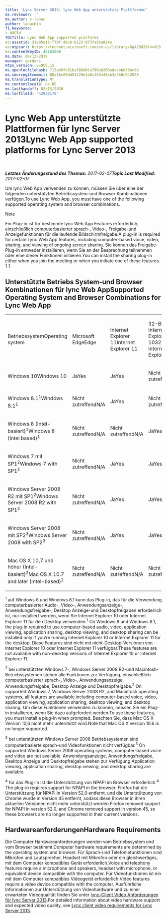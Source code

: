 ```yaml
---
title: 'Lync Server 2013: lync Web App unterstützte Plattformen'
ms.reviewer: ''
ms.author: v-lanac
author: lanachin
f1.keywords:
- NOCSH
TOCTitle: Lync Web App supported platforms
ms:assetid: 31e95e16-f79f-46c6-b123-973fa56a824e
ms:mtpsurl: https://technet.microsoft.com/en-us/library/Gg425820(v=OCS.15)
ms:contentKeyID: 48183808
ms.date: 06/12/2019
manager: serdars
mtps_version: v=OCS.15
ms.openlocfilehash: 713a49fc81ba388d01a790ab260adcebbd364c8b
ms.sourcegitcommit: 88a16c09dd91229e1a8c156445eb3c360c942978
ms.translationtype: MT
ms.contentlocale: de-DE
ms.lasthandoff: 02/15/2020
ms.locfileid: "42030178"
---
```

<div data-xmlns="http://www.w3.org/1999/xhtml">

<div class="topic" data-xmlns="http://www.w3.org/1999/xhtml" data-msxsl="urn:schemas-microsoft-com:xslt" data-cs="http://msdn.microsoft.com/">

<div data-asp="http://msdn2.microsoft.com/asp">

# <a name="lync-web-app-supported-platforms-for-lync-server-2013"></a><span data-ttu-id="24e10-102">Lync Web App unterstützte Plattformen für lync Server 2013</span><span class="sxs-lookup"><span data-stu-id="24e10-102">Lync Web App supported platforms for Lync Server 2013</span></span>

</div>

<div id="mainSection">

<div id="mainBody">

<span> </span>

<span data-ttu-id="24e10-103">_**Letztes Änderungsstand des Themas:** 2017-02-07_</span><span class="sxs-lookup"><span data-stu-id="24e10-103">_**Topic Last Modified:** 2017-02-07_</span></span>

<span data-ttu-id="24e10-104">Um lync Web App verwenden zu können, müssen Sie über eine der folgenden unterstützten Betriebssystem-und Browser Kombinationen verfügen.</span><span class="sxs-lookup"><span data-stu-id="24e10-104">To use Lync Web App, you must have one of the following supported operating system and browser combinations.</span></span>

<div>


> [!NOTE]  
> <span data-ttu-id="24e10-105">Ein Plug-in ist für bestimmte lync Web App Features erforderlich, einschließlich computerbasierter sprach-, Video-, Freigabe-und Anzeigefunktionen für die laufende Bildschirmfreigabe.</span><span class="sxs-lookup"><span data-stu-id="24e10-105">A plug-in is required for certain Lync Web App features, including computer-based voice, video, sharing, and viewing of ongoing screen sharing.</span></span> <span data-ttu-id="24e10-106">Sie können das Freigabe-Plug-in entweder installieren, wenn Sie an der Besprechung teilnehmen oder eine dieser Funktionen initiieren.</span><span class="sxs-lookup"><span data-stu-id="24e10-106">You can install the sharing plug-in either when you join the meeting or when you initiate one of these features.</span></span> <span data-ttu-id="24e10-107">1 </span><span class="sxs-lookup"><span data-stu-id="24e10-107">1</span></span><BR>



</div>

<div>

## <a name="supported-operating-system-and-browser-combinations-for-lync-web-app"></a><span data-ttu-id="24e10-108">Unterstützte Betriebs System-und Browser Kombinationen für lync Web App</span><span class="sxs-lookup"><span data-stu-id="24e10-108">Supported Operating System and Browser Combinations for Lync Web App</span></span>


<table style="width:100%;">
<colgroup>
<col style="width: 9%" />
<col style="width: 9%" />
<col style="width: 9%" />
<col style="width: 9%" />
<col style="width: 9%" />
<col style="width: 9%" />
<col style="width: 9%" />
<col style="width: 9%" />
<col style="width: 9%" />
<col style="width: 9%" />
<col style="width: 9%" />
</colgroup>
<tbody>
<tr class="odd">
<td><p><span data-ttu-id="24e10-109">Betriebssystem</span><span class="sxs-lookup"><span data-stu-id="24e10-109">Operating system</span></span></p></td>
<td><p><span data-ttu-id="24e10-110">Microsoft Edge</span><span class="sxs-lookup"><span data-stu-id="24e10-110">Edge</span></span></p></td>
<td><p><span data-ttu-id="24e10-111">Internet Explorer 11</span><span class="sxs-lookup"><span data-stu-id="24e10-111">Internet Explorer 11</span></span></p></td>
<td><p><span data-ttu-id="24e10-112">32-Bit-Internet Explorer 10</span><span class="sxs-lookup"><span data-stu-id="24e10-112">32-bit Internet Explorer 10</span></span></p></td>
<td><p><span data-ttu-id="24e10-113">64-Bit-Internet Explorer 10</span><span class="sxs-lookup"><span data-stu-id="24e10-113">64-bit Internet Explorer 10</span></span></p></td>
<td><p><span data-ttu-id="24e10-114">32-Bit-Internet Explorer 9</span><span class="sxs-lookup"><span data-stu-id="24e10-114">32-bit Internet Explorer 9</span></span></p></td>
<td><p><span data-ttu-id="24e10-115">64-Bit-Internet Explorer 9</span><span class="sxs-lookup"><span data-stu-id="24e10-115">64-bit Internet Explorer 9</span></span></p></td>
<td><p><span data-ttu-id="24e10-116">Firefox 32-Bit<sup>4</sup></span><span class="sxs-lookup"><span data-stu-id="24e10-116">Firefox 32-bit<sup>4</sup></span></span></p></td>
<td><p><span data-ttu-id="24e10-117">Firefox 64-Bit<sup>4</sup></span><span class="sxs-lookup"><span data-stu-id="24e10-117">Firefox 64-bit<sup>4</sup></span></span></p></td>
<td><p><span data-ttu-id="24e10-118">Safari</span><span class="sxs-lookup"><span data-stu-id="24e10-118">Safari</span></span></p></td>
<td><p><span data-ttu-id="24e10-119">Chrome<sup>4</sup></span><span class="sxs-lookup"><span data-stu-id="24e10-119">Chrome<sup>4</sup></span></span></p></td>
</tr>
<tr class="even">
<td><p><span data-ttu-id="24e10-120">Windows 10</span><span class="sxs-lookup"><span data-stu-id="24e10-120">Windows 10</span></span></p></td>
<td><p><span data-ttu-id="24e10-121">Ja</span><span class="sxs-lookup"><span data-stu-id="24e10-121">Yes</span></span></p></td>
<td><p><span data-ttu-id="24e10-122">Ja</span><span class="sxs-lookup"><span data-stu-id="24e10-122">Yes</span></span></p></td>
<td><p><span data-ttu-id="24e10-123">Nicht zutreffend</span><span class="sxs-lookup"><span data-stu-id="24e10-123">N/A</span></span></p></td>
<td><p><span data-ttu-id="24e10-124">Nicht zutreffend</span><span class="sxs-lookup"><span data-stu-id="24e10-124">N/A</span></span></p></td>
<td><p><span data-ttu-id="24e10-125">Nicht zutreffend</span><span class="sxs-lookup"><span data-stu-id="24e10-125">N/A</span></span></p></td>
<td><p><span data-ttu-id="24e10-126">Nicht zutreffend</span><span class="sxs-lookup"><span data-stu-id="24e10-126">N/A</span></span></p></td>
<td><p><span data-ttu-id="24e10-127">Nein</span><span class="sxs-lookup"><span data-stu-id="24e10-127">No</span></span></p></td>
<td><p><span data-ttu-id="24e10-128">Nein</span><span class="sxs-lookup"><span data-stu-id="24e10-128">No</span></span></p></td>
<td><p><span data-ttu-id="24e10-129">Nicht zutreffend</span><span class="sxs-lookup"><span data-stu-id="24e10-129">N/A</span></span></p></td>
<td><p><span data-ttu-id="24e10-130">Nein</span><span class="sxs-lookup"><span data-stu-id="24e10-130">No</span></span></p></td>
</tr>
<tr class="odd">
<td><p><span data-ttu-id="24e10-131">Windows 8.1<sup>1</sup></span><span class="sxs-lookup"><span data-stu-id="24e10-131">Windows 8.1<sup>1</sup></span></span></p></td>
<td><p><span data-ttu-id="24e10-132">Nicht zutreffend</span><span class="sxs-lookup"><span data-stu-id="24e10-132">N/A</span></span></p></td>
<td><p><span data-ttu-id="24e10-133">Ja</span><span class="sxs-lookup"><span data-stu-id="24e10-133">Yes</span></span></p></td>
<td><p><span data-ttu-id="24e10-134">Nicht zutreffend</span><span class="sxs-lookup"><span data-stu-id="24e10-134">N/A</span></span></p></td>
<td><p><span data-ttu-id="24e10-135">Nicht zutreffend</span><span class="sxs-lookup"><span data-stu-id="24e10-135">N/A</span></span></p></td>
<td><p><span data-ttu-id="24e10-136">Nicht zutreffend</span><span class="sxs-lookup"><span data-stu-id="24e10-136">N/A</span></span></p></td>
<td><p><span data-ttu-id="24e10-137">Nicht zutreffend</span><span class="sxs-lookup"><span data-stu-id="24e10-137">N/A</span></span></p></td>
<td><p><span data-ttu-id="24e10-138">Nein</span><span class="sxs-lookup"><span data-stu-id="24e10-138">No</span></span></p></td>
<td><p><span data-ttu-id="24e10-139">Nein</span><span class="sxs-lookup"><span data-stu-id="24e10-139">No</span></span></p></td>
<td><p><span data-ttu-id="24e10-140">Nicht zutreffend</span><span class="sxs-lookup"><span data-stu-id="24e10-140">N/A</span></span></p></td>
<td><p><span data-ttu-id="24e10-141">Nein</span><span class="sxs-lookup"><span data-stu-id="24e10-141">No</span></span></p></td>
</tr>
<tr class="even">
<td><p><span data-ttu-id="24e10-142">Windows 8 (Intel-basiert)<sup>1</sup></span><span class="sxs-lookup"><span data-stu-id="24e10-142">Windows 8 (Intel based)<sup>1</sup></span></span></p></td>
<td><p><span data-ttu-id="24e10-143">Nicht zutreffend</span><span class="sxs-lookup"><span data-stu-id="24e10-143">N/A</span></span></p></td>
<td><p><span data-ttu-id="24e10-144">Nicht zutreffend</span><span class="sxs-lookup"><span data-stu-id="24e10-144">N/A</span></span></p></td>
<td><p><span data-ttu-id="24e10-145">Ja</span><span class="sxs-lookup"><span data-stu-id="24e10-145">Yes</span></span></p></td>
<td><p><span data-ttu-id="24e10-146">Ja</span><span class="sxs-lookup"><span data-stu-id="24e10-146">Yes</span></span></p></td>
<td><p><span data-ttu-id="24e10-147">Nicht zutreffend</span><span class="sxs-lookup"><span data-stu-id="24e10-147">N/A</span></span></p></td>
<td><p><span data-ttu-id="24e10-148">Nicht zutreffend</span><span class="sxs-lookup"><span data-stu-id="24e10-148">N/A</span></span></p></td>
<td><p><span data-ttu-id="24e10-149">Nein</span><span class="sxs-lookup"><span data-stu-id="24e10-149">No</span></span></p></td>
<td><p><span data-ttu-id="24e10-150">Nein</span><span class="sxs-lookup"><span data-stu-id="24e10-150">No</span></span></p></td>
<td><p><span data-ttu-id="24e10-151">Nicht zutreffend</span><span class="sxs-lookup"><span data-stu-id="24e10-151">N/A</span></span></p></td>
<td><p><span data-ttu-id="24e10-152">Nein</span><span class="sxs-lookup"><span data-stu-id="24e10-152">No</span></span></p></td>
</tr>
<tr class="odd">
<td><p><span data-ttu-id="24e10-153">Windows 7 mit SP1<sup>2</sup></span><span class="sxs-lookup"><span data-stu-id="24e10-153">Windows 7 with SP1<sup>2</sup></span></span></p></td>
<td><p><span data-ttu-id="24e10-154">Nicht zutreffend</span><span class="sxs-lookup"><span data-stu-id="24e10-154">N/A</span></span></p></td>
<td><p><span data-ttu-id="24e10-155">Ja</span><span class="sxs-lookup"><span data-stu-id="24e10-155">Yes</span></span></p></td>
<td><p><span data-ttu-id="24e10-156">Ja</span><span class="sxs-lookup"><span data-stu-id="24e10-156">Yes</span></span></p></td>
<td><p><span data-ttu-id="24e10-157">Ja</span><span class="sxs-lookup"><span data-stu-id="24e10-157">Yes</span></span></p></td>
<td><p><span data-ttu-id="24e10-158">Ja</span><span class="sxs-lookup"><span data-stu-id="24e10-158">Yes</span></span></p></td>
<td><p><span data-ttu-id="24e10-159">Ja</span><span class="sxs-lookup"><span data-stu-id="24e10-159">Yes</span></span></p></td>
<td><p><span data-ttu-id="24e10-160">Nein</span><span class="sxs-lookup"><span data-stu-id="24e10-160">No</span></span></p></td>
<td><p><span data-ttu-id="24e10-161">Nein</span><span class="sxs-lookup"><span data-stu-id="24e10-161">No</span></span></p></td>
<td><p><span data-ttu-id="24e10-162">Nicht zutreffend</span><span class="sxs-lookup"><span data-stu-id="24e10-162">N/A</span></span></p></td>
<td><p><span data-ttu-id="24e10-163">Nein</span><span class="sxs-lookup"><span data-stu-id="24e10-163">No</span></span></p></td>
</tr>
<tr class="even">
<td><p><span data-ttu-id="24e10-164">Windows Server 2008 R2 mit SP1<sup>2</sup></span><span class="sxs-lookup"><span data-stu-id="24e10-164">Windows Server 2008 R2 with SP1<sup>2</sup></span></span></p></td>
<td><p><span data-ttu-id="24e10-165">Nicht zutreffend</span><span class="sxs-lookup"><span data-stu-id="24e10-165">N/A</span></span></p></td>
<td><p><span data-ttu-id="24e10-166">Ja</span><span class="sxs-lookup"><span data-stu-id="24e10-166">Yes</span></span></p></td>
<td><p><span data-ttu-id="24e10-167">Ja</span><span class="sxs-lookup"><span data-stu-id="24e10-167">Yes</span></span></p></td>
<td><p><span data-ttu-id="24e10-168">Ja</span><span class="sxs-lookup"><span data-stu-id="24e10-168">Yes</span></span></p></td>
<td><p><span data-ttu-id="24e10-169">Ja</span><span class="sxs-lookup"><span data-stu-id="24e10-169">Yes</span></span></p></td>
<td><p><span data-ttu-id="24e10-170">Ja</span><span class="sxs-lookup"><span data-stu-id="24e10-170">Yes</span></span></p></td>
<td><p><span data-ttu-id="24e10-171">Nein</span><span class="sxs-lookup"><span data-stu-id="24e10-171">No</span></span></p></td>
<td><p><span data-ttu-id="24e10-172">Nein</span><span class="sxs-lookup"><span data-stu-id="24e10-172">No</span></span></p></td>
<td><p><span data-ttu-id="24e10-173">Nicht zutreffend</span><span class="sxs-lookup"><span data-stu-id="24e10-173">N/A</span></span></p></td>
<td><p><span data-ttu-id="24e10-174">Nein</span><span class="sxs-lookup"><span data-stu-id="24e10-174">No</span></span></p></td>
</tr>
<tr class="odd">
<td><p><span data-ttu-id="24e10-175">Windows Server 2008 mit SP2<sup>3</sup></span><span class="sxs-lookup"><span data-stu-id="24e10-175">Windows Server 2008 with SP2<sup>3</sup></span></span></p></td>
<td><p><span data-ttu-id="24e10-176">Nicht zutreffend</span><span class="sxs-lookup"><span data-stu-id="24e10-176">N/A</span></span></p></td>
<td><p><span data-ttu-id="24e10-177">Ja</span><span class="sxs-lookup"><span data-stu-id="24e10-177">Yes</span></span></p></td>
<td><p><span data-ttu-id="24e10-178">Ja</span><span class="sxs-lookup"><span data-stu-id="24e10-178">Yes</span></span></p></td>
<td><p><span data-ttu-id="24e10-179">Nein</span><span class="sxs-lookup"><span data-stu-id="24e10-179">No</span></span></p></td>
<td><p><span data-ttu-id="24e10-180">Ja</span><span class="sxs-lookup"><span data-stu-id="24e10-180">Yes</span></span></p></td>
<td><p><span data-ttu-id="24e10-181">Nein</span><span class="sxs-lookup"><span data-stu-id="24e10-181">No</span></span></p></td>
<td><p><span data-ttu-id="24e10-182">Nein</span><span class="sxs-lookup"><span data-stu-id="24e10-182">No</span></span></p></td>
<td><p><span data-ttu-id="24e10-183">Nein</span><span class="sxs-lookup"><span data-stu-id="24e10-183">No</span></span></p></td>
<td><p><span data-ttu-id="24e10-184">Nicht zutreffend</span><span class="sxs-lookup"><span data-stu-id="24e10-184">N/A</span></span></p></td>
<td><p><span data-ttu-id="24e10-185">Nein</span><span class="sxs-lookup"><span data-stu-id="24e10-185">No</span></span></p></td>
</tr>
<tr class="even">
<td><p><span data-ttu-id="24e10-186">Mac OS X 10,7 und höher (Intel-basiert)<sup>2</sup></span><span class="sxs-lookup"><span data-stu-id="24e10-186">Mac OS X 10.7 and later (Intel-based)<sup>2</sup></span></span></p></td>
<td><p><span data-ttu-id="24e10-187">Nicht zutreffend</span><span class="sxs-lookup"><span data-stu-id="24e10-187">N/A</span></span></p></td>
<td><p><span data-ttu-id="24e10-188">Nicht zutreffend</span><span class="sxs-lookup"><span data-stu-id="24e10-188">N/A</span></span></p></td>
<td><p><span data-ttu-id="24e10-189">Nicht zutreffend</span><span class="sxs-lookup"><span data-stu-id="24e10-189">N/A</span></span></p></td>
<td><p><span data-ttu-id="24e10-190">Nicht zutreffend</span><span class="sxs-lookup"><span data-stu-id="24e10-190">N/A</span></span></p></td>
<td><p><span data-ttu-id="24e10-191">Nicht zutreffend</span><span class="sxs-lookup"><span data-stu-id="24e10-191">N/A</span></span></p></td>
<td><p><span data-ttu-id="24e10-192">Nicht zutreffend</span><span class="sxs-lookup"><span data-stu-id="24e10-192">N/A</span></span></p></td>
<td><p><span data-ttu-id="24e10-193">Nein</span><span class="sxs-lookup"><span data-stu-id="24e10-193">No</span></span></p></td>
<td><p><span data-ttu-id="24e10-194">Nein</span><span class="sxs-lookup"><span data-stu-id="24e10-194">No</span></span></p></td>
<td><p><span data-ttu-id="24e10-195">Ja</span><span class="sxs-lookup"><span data-stu-id="24e10-195">Yes</span></span></p></td>
<td><p><span data-ttu-id="24e10-196">Nein</span><span class="sxs-lookup"><span data-stu-id="24e10-196">No</span></span></p></td>
</tr>
</tbody>
</table>


<span data-ttu-id="24e10-197"><sup>1</sup> auf Windows 8 und Windows 8.1 kann das Plug-in, das für die Verwendung computerbasierter Audio-, Video-, Anwendungsanzeige-, Anwendungsfreigabe-, Desktop Anzeige-und Desktopfreigaben erforderlich ist, nur installiert werden, wenn Sie Internet Explorer 10 oder Internet Explorer 11 für den Desktop verwenden.</span><span class="sxs-lookup"><span data-stu-id="24e10-197"><sup>1</sup> On Windows 8 and Windows 8.1, the plug-in required to use computer-based audio, video, application viewing, application sharing, desktop viewing, and desktop sharing can be installed only if you’re running Internet Explorer 10 or Internet Explorer 11 for the desktop.</span></span> <span data-ttu-id="24e10-198">Diese Features sind nicht mit nicht-Desktop-Versionen von Internet Explorer 10 oder Internet Explorer 11 verfügbar.</span><span class="sxs-lookup"><span data-stu-id="24e10-198">These features are not available with non-desktop versions of Internet Explorer 10 or Internet Explorer 11.</span></span>

<span data-ttu-id="24e10-199"><sup>2</sup> bei unterstützten Windows 7-, Windows Server 2008 R2-und Macintosh-Betriebssystemen stehen alle Funktionen zur Verfügung, einschließlich computerbasierter sprach-, Video-, Anwendungsanzeige, Anwendungsfreigabe, Desktop Anzeige und Desktopfreigabe.</span><span class="sxs-lookup"><span data-stu-id="24e10-199"><sup>2</sup> On supported Windows 7, Windows Server 2008 R2, and Macintosh operating systems, all features are available including computer-based voice, video, application viewing, application sharing, desktop viewing, and desktop sharing.</span></span> <span data-ttu-id="24e10-200">Um diese Funktionen verwenden zu können, müssen Sie ein Plug-in installieren, wenn Sie dazu aufgefordert werden.</span><span class="sxs-lookup"><span data-stu-id="24e10-200">To use these features, you must install a plug-in when prompted.</span></span> <span data-ttu-id="24e10-201">Beachten Sie, dass Mac OS X Version 10,6 nicht mehr unterstützt wird.</span><span class="sxs-lookup"><span data-stu-id="24e10-201">Note that Mac OS X version 10.6 is no longer supported.</span></span>

<span data-ttu-id="24e10-202"><sup>3</sup> bei unterstützten Windows Server 2008 Betriebssystemen sind computerbasierte sprach-und Videofunktionen nicht verfügbar.</span><span class="sxs-lookup"><span data-stu-id="24e10-202"><sup>3</sup> On supported Windows Server 2008 operating systems, computer-based voice and video are not available.</span></span> <span data-ttu-id="24e10-203">Anwendungsanzeige, Anwendungsfreigabe, Desktop Anzeige und Desktopfreigabe stehen zur Verfügung.</span><span class="sxs-lookup"><span data-stu-id="24e10-203">Application viewing, application sharing, desktop viewing, and desktop sharing are available.</span></span>

<span data-ttu-id="24e10-204"><sup>4</sup> für das Plug-in ist die Unterstützung von NPAPI im Browser erforderlich.</span><span class="sxs-lookup"><span data-stu-id="24e10-204"><sup>4</sup>  The plug-in requires support for NPAPI in the browser.</span></span> <span data-ttu-id="24e10-205">Firefox hat die Unterstützung für NPAPI in Version 52,0 entfernt, und die Unterstützung von Chrome wurde in Version 45 entfernt, sodass diese Browser in ihren aktuellen Versionen nicht mehr unterstützt werden.</span><span class="sxs-lookup"><span data-stu-id="24e10-205">Firefox removed support for NPAPI in version 52.0, and Chrome removed support in version 45, so these browsers are no longer supported in their current versions.</span></span>

</div>

<div>

## <a name="hardware-requirements"></a><span data-ttu-id="24e10-206">Hardwareanforderungen</span><span class="sxs-lookup"><span data-stu-id="24e10-206">Hardware Requirements</span></span>

<span data-ttu-id="24e10-207">Die Computer Hardwareanforderungen werden vom Betriebssystem und vom Browser bestimmt.</span><span class="sxs-lookup"><span data-stu-id="24e10-207">Computer hardware requirements are determined by the operating system and browser.</span></span> <span data-ttu-id="24e10-208">Für Sprach-und Telefoniefunktionen sind Mikrofon und Lautsprecher, Headset mit Mikrofon oder ein gleichwertiges, mit dem Computer kompatibles Gerät erforderlich.</span><span class="sxs-lookup"><span data-stu-id="24e10-208">Voice and telephony features require a microphone and speakers, headset with microphone, or equivalent device compatible with the computer.</span></span> <span data-ttu-id="24e10-209">Für Videofunktionen ist ein mit dem Computer kompatibles Videogerät erforderlich.</span><span class="sxs-lookup"><span data-stu-id="24e10-209">Video features require a video device compatible with the computer.</span></span> <span data-ttu-id="24e10-210">Ausführliche Informationen zur Unterstützung von Videohardware und zu einer erwarteten Videoqualität finden Sie unter [lync-Client Video Anforderungen für lync Server 2013](lync-server-2013-lync-client-video-requirements.md).</span><span class="sxs-lookup"><span data-stu-id="24e10-210">For detailed information about video hardware support and expected video quality, see [Lync client video requirements for Lync Server 2013](lync-server-2013-lync-client-video-requirements.md).</span></span>

</div>

</div>

<span> </span>

</div>

</div>

</div>

